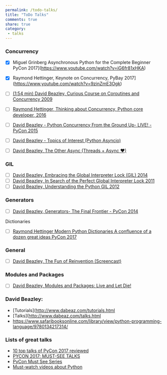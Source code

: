```yaml
---
permalink: /todo-talks/
title: "ToDo Talks"
comments: true
share: true
category:
 - talks
---
```



### Concurrency

- [X] Miguel Grinberg   Asynchronous Python for the Complete Beginner   PyCon 2017](https://www.youtube.com/watch?v=iG6fr81xHKA)
- [X] Raymond Hettinger, Keynote on Concurrency, PyBay 2017](https://www.youtube.com/watch?v=9zinZmE3Ogk)
- [ ] [(1:54 min) David Beazley, Curious Course on Coroutines and Concurrency 2009](https://www.youtube.com/watch?v=Z_OAlIhXziw)
- [ ] [Raymond Hettinger, Thinking about Concurrency, Python core developer, 2016](https://www.youtube.com/watch?v=Bv25Dwe84g0)
- [ ] [David Beazley - Python Concurrency From the Ground Up- LIVE! - PyCon 2015](https://www.youtube.com/watch?v=MCs5OvhV9S4)
- [ ] [David Beazley -  Topics of Interest (Python Asyncio)](https://www.youtube.com/watch?v=ZzfHjytDceU)
- [ ] [David Beazley, The Other Async (Threads + Async ❤)](https://www.youtube.com/watch?v=x1ndXuw7S0s)


### GIL

- [ ] [David Beazley, Embracing the Global Interpreter Lock (GIL) 2014](https://www.youtube.com/watch?v=fwzPF2JLoeU)
- [ ] [David Beazley, In Search of the Perfect Global Interpreter Lock 2011](https://www.youtube.com/watch?v=5jbG7UKT1l4)
- [ ] [David Beazley, Understanding the Python GIL 2012](https://www.youtube.com/watch?v=Obt-vMVdM8s)

### Generators

- [ ] [David Beazley, Generators- The Final Frontier - PyCon 2014](https://www.youtube.com/watch?v=D1twn9kLmYg)

Dictionaries
- [ ] [Raymond Hettinger   Modern Python Dictionaries   A confluence of a dozen great ideas   PyCon 2017](https://www.youtube.com/watch?v=npw4s1QTmPg)


### General

- [ ] [David Beazley, The Fun of Reinvention (Screencast) ](https://www.youtube.com/watch?v=js_0wjzuMfc)


### Modules and Packages

- [ ] [David Beazley, Modules and Packages: Live and Let Die!](http://www.dabeaz.com/modulepackage/index.html)


### David Beazley:

* [Tutorials](http://www.dabeaz.com/tutorials.html
* [Talks](http://www.dabeaz.com/talks.html
* https://www.safaribooksonline.com/library/view/python-programming-language/9780134217314/



### Lists of great talks

* [10 top talks of PyCon 2017 reviewed](https://talkpython.fm/episodes/show/116/10-top-talks-of-pycon-2017-reviewed)
* [PYCON 2017: MUST-SEE TALKS](https://www.cuttlesoft.com/pycon-2017-must-see-talks/)
* [PyCon Must See Series](https://www.caktusgroup.com/blog/tags/pycon-must-see-series/)
* [Must-watch videos about Python](https://github.com/s16h/py-must-watch)

